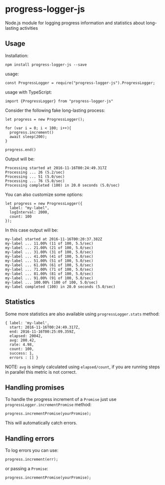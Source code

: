 # progress-logger-js
Node.js module for logging progress information and statistics about long-lasting activities


## Usage

Installation:

    npm install progress-logger-js --save

usage:

    const ProgressLogger = require("progress-logger-js").ProgressLogger;

usage with TypeScript:

    import {ProgressLogger} from "progress-logger-js"


Consider the following fake long-lasting process:

    let progress = new ProgressLogger();

    for (var i = 0; i < 100; i++){
      progress.increment()
      await sleep(200);
    }

    progress.end()

Output will be:

    Processing started at 2016-11-16T00:24:49.317Z
    Processing ... 26 (5.2/sec)
    Processing ... 51 (5.0/sec)
    Processing ... 76 (5.0/sec)
    Processing completed (100) in 20.0 seconds (5.0/sec)


You can also customize some options:

    let progress = new ProgressLogger({
      label: "my-label",
      logInterval: 2000,
      count: 100
    });

In this case output will be:

    my-label started at 2016-11-16T00:20:37.382Z
    my-label ... 11.00% (11 of 100, 5.5/sec)
    my-label ... 21.00% (21 of 100, 5.0/sec)
    my-label ... 31.00% (31 of 100, 5.0/sec)
    my-label ... 41.00% (41 of 100, 5.0/sec)
    my-label ... 51.00% (51 of 100, 5.0/sec)
    my-label ... 61.00% (61 of 100, 5.0/sec)
    my-label ... 71.00% (71 of 100, 5.0/sec)
    my-label ... 81.00% (81 of 100, 5.0/sec)
    my-label ... 91.00% (91 of 100, 5.0/sec)
    my-label ... 100.00% (100 of 100, 5.0/sec)
    my-label completed (100) in 20.0 seconds (5.0/sec)


## Statistics

Some more statistics are also available using `progressLogger.stats` method:

    { label: 'my-label',
      start: 2016-11-16T00:24:49.317Z,
      end: 2016-11-16T00:25:09.359Z,
      elapsed: 20042,
      avg: 200.42,
      rate: 4.98,
      count: 100,
      success: 1,
      errors : [] }

NOTE: `avg` is simply calculated using `elapsed/count`, if you are running steps in parallel this metric is not correct.

## Handling promises

To handle the progress increment of a `Promise` just use `progressLogger.incrementPromise` method:

    progress.incrementPromise(yourPromise);

This will automatically catch errors.

## Handling errors

To log errors you can use:

    progress.increment(err);

or passing a `Promise`:

    progress.incrementPromise(yourPromise);
